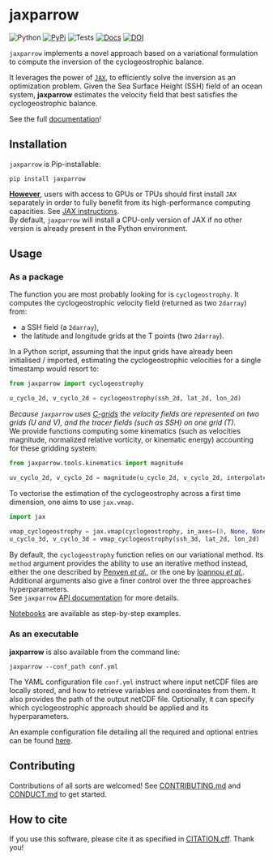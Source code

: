 # jaxparrow

![Python](https://img.shields.io/badge/dynamic/yaml?url=https://raw.githubusercontent.com/meom-group/jaxparrow/master/.github/workflows/python-package.yml&label=Python&query=$.jobs.build.strategy.matrix["python-version"])
[![PyPi](https://img.shields.io/badge/dynamic/xml?url=https://pypi.org/rss/project/jaxparrow/releases.xml&label=PyPi&query=/rss/channel/item[1]/title)](https://pypi.org/project/jaxparrow/)
![Tests](https://github.com/meom-group/jaxparrow/actions/workflows/python-package.yml/badge.svg)
[![Docs](https://github.com/meom-group/jaxparrow/actions/workflows/python-documentation.yml/badge.svg)](https://jaxparrow.readthedocs.io/)
[![DOI](https://zenodo.org/badge/702998298.svg)](https://doi.org/10.5281/zenodo.13886071)

`jaxparrow` implements a novel approach based on a variational formulation to compute the inversion of the cyclogeostrophic balance.

It leverages the power of [`JAX`](https://jax.readthedocs.io/en/latest/), to efficiently solve the inversion as an optimization problem. 
Given the Sea Surface Height (SSH) field of an ocean system, **jaxparrow** estimates the velocity field that best satisfies the cyclogeostrophic balance.

See the full [documentation](https://jaxparrow.readthedocs.io/en/latest/)!

## Installation

`jaxparrow` is Pip-installable:
```shell
pip install jaxparrow
```

**<ins>However</ins>**, users with access to GPUs or TPUs should first install `JAX` separately in order to fully benefit from its high-performance computing capacities. 
See [JAX instructions](https://jax.readthedocs.io/en/latest/installation.html). \
By default, `jaxparrow` will install a CPU-only version of JAX if no other version is already present in the Python environment.

## Usage

### As a package

The function you are most probably looking for is `cyclogeostrophy`.
It computes the cyclogeostrophic velocity field (returned as two `2darray`) from:
- a SSH field (a `2darray`), 
- the latitude and longitude grids at the T points (two `2darray`).

In a Python script, assuming that the input grids have already been initialised / imported, estimating the cyclogeostrophic velocities for a single timestamp would resort to:

```python
from jaxparrow import cyclogeostrophy

u_cyclo_2d, v_cyclo_2d = cyclogeostrophy(ssh_2d, lat_2d, lon_2d)
```

*Because `jaxparrow` uses [C-grids](https://xgcm.readthedocs.io/en/latest/grids.html) the velocity fields are represented on two grids (U and V), and the tracer fields (such as SSH) on one grid (T).* \
We provide functions computing some kinematics (such as velocities magnitude, normalized relative vorticity, or kinematic energy) accounting for these gridding system:

```python
from jaxparrow.tools.kinematics import magnitude

uv_cyclo_2d, v_cyclo_2d = magnitude(u_cyclo_2d, v_cyclo_2d, interpolate=True)
```

To vectorise the estimation of the cyclogeostrophy across a first time dimension, one aims to use `jax.vmap`.

```python
import jax

vmap_cyclogeostrophy = jax.vmap(cyclogeostrophy, in_axes=(0, None, None))
u_cyclo_3d, v_cyclo_3d = vmap_cyclogeostrophy(ssh_3d, lat_2d, lon_2d)
```

By default, the `cyclogeostrophy` function relies on our variational method.
Its `method` argument provides the ability to use an iterative method instead, either the one described by [Penven *et al.*](https://doi.org/10.1016/j.dsr2.2013.10.015), or the one by [Ioannou *et al.*](https://doi.org/10.1029/2019JC015031).
Additional arguments also give a finer control over the three approaches hyperparameters. \
See `jaxparrow` [API documentation](https://jaxparrow.readthedocs.io/en/latest/api.html) for more details.

[Notebooks](https://jaxparrow.readthedocs.io/en/latest/examples.html) are available as step-by-step examples.

### As an executable

**jaxparrow** is also available from the command line:
```shell
jaxparrow --conf_path conf.yml
```
The YAML configuration file `conf.yml` instruct where input netCDF files are locally stored, and how to retrieve variables and coordinates from them.
It also provides the path of the output netCDF file. Optionally, it can specify which cyclogeostrophic approach should be applied and its hyperparameters.

An example configuration file detailing all the required and optional entries can be found [here](https://github.com/meom-group/jaxparrow/blob/main/docs/example-conf.yml).

## Contributing

Contributions of all sorts are welcomed!
See [CONTRIBUTING.md](https://github.com/meom-group/jaxparrow/blob/main/CONTRIBUTING.md) and [CONDUCT.md](https://github.com/meom-group/jaxparrow/blob/main/CONDUCT.md) to get started.

## How to cite

If you use this software, please cite it as specified in [CITATION.cff](https://github.com/meom-group/jaxparrow/blob/main/CITATION.cff).
Thank you!
